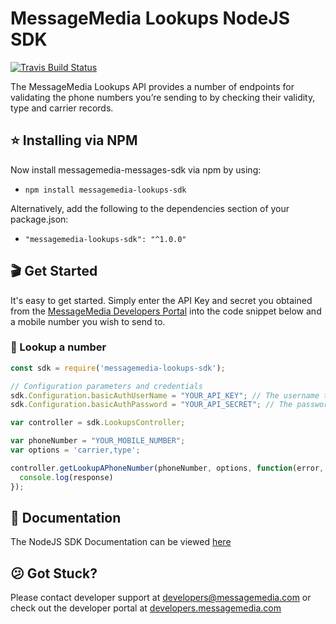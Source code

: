 # MessageMedia Lookups NodeJS SDK
[![Travis Build Status](https://travis-ci.org/messagemedia/lookups-nodejs-sdk.svg?branch=master)](https://travis-ci.org/messagemedia/lookups-nodejs-sdk)

The MessageMedia Lookups API provides a number of endpoints for validating the phone numbers you’re sending to by checking their validity, type and carrier records.

## ⭐️ Installing via NPM
Now install messagemedia-messages-sdk via npm by using:
* `npm install messagemedia-lookups-sdk`

Alternatively, add the following to the dependencies section of your package.json:
* `"messagemedia-lookups-sdk": "^1.0.0"`

## 🎬 Get Started
It's easy to get started. Simply enter the API Key and secret you obtained from the [MessageMedia Developers Portal](https://developers.messagemedia.com) into the code snippet below and a mobile number you wish to send to.

### 👀 Lookup a number
```javascript
const sdk = require('messagemedia-lookups-sdk');

// Configuration parameters and credentials
sdk.Configuration.basicAuthUserName = "YOUR_API_KEY"; // The username to use with basic authentication
sdk.Configuration.basicAuthPassword = "YOUR_API_SECRET"; // The password to use with basic authentication

var controller = sdk.LookupsController;

var phoneNumber = "YOUR_MOBILE_NUMBER";
var options = 'carrier,type';

controller.getLookupAPhoneNumber(phoneNumber, options, function(error, response, context) {
  console.log(response)
});
```

## 📕 Documentation
The NodeJS SDK Documentation can be viewed [here](DOCUMENTATION.md)

## 😕 Got Stuck?
Please contact developer support at developers@messagemedia.com or check out the developer portal at [developers.messagemedia.com](https://developers.messagemedia.com/)
